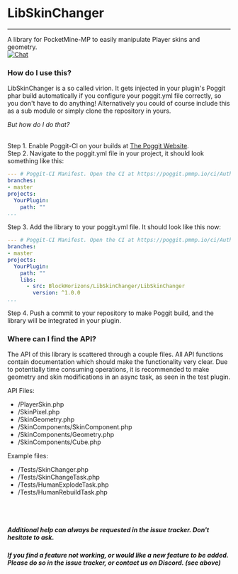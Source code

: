 # LibSkinChanger
-----
A library for PocketMine-MP to easily manipulate Player skins and geometry.<br>
[![Chat](https://img.shields.io/badge/chat-on%20discord-7289da.svg)](https://discord.gg/YynM57V) 

### How do I use this?
LibSkinChanger is a so called virion. It gets injected in your plugin's Poggit phar build automatically if you configure your poggit.yml file correctly, so you don't have to do anything! Alternatively you could of course include this as a sub module or simply clone the repository in yours.
<br>

_But how do I do that?_
<br><br>

Step 1. Enable Poggit-CI on your builds at [The Poggit Website](https://poggit.pmmp.io/ci).<br>
Step 2. Navigate to the poggit.yml file in your project, it should look something like this:
```yaml
--- # Poggit-CI Manifest. Open the CI at https://poggit.pmmp.io/ci/Author/PluginName
branches:
- master
projects:
  YourPlugin:
    path: ""
...
```
Step 3. Add the library to your poggit.yml file. It should look like this now:
```yaml
--- # Poggit-CI Manifest. Open the CI at https://poggit.pmmp.io/ci/Author/PluginName
branches:
- master
projects:
  YourPlugin:
    path: ""
    libs:
      - src: BlockHorizons/LibSkinChanger/LibSkinChanger
        version: ^1.0.0
...
```
Step 4. Push a commit to your repository to make Poggit build, and the library will be integrated in your plugin.

### Where can I find the API?
The API of this library is scattered through a couple files. All API functions contain documentation which should make the functionality very clear.
Due to potentially time consuming operations, it is recommended to make geometry and skin modifications in an async task, as seen in the test plugin.

API Files:
- /PlayerSkin.php
- /SkinPixel.php
- /SkinGeometry.php
- /SkinComponents/SkinComponent.php
- /SkinComponents/Geometry.php
- /SkinComponents/Cube.php

Example files:
- /Tests/SkinChanger.php
- /Tests/SkinChangeTask.php
- /Tests/HumanExplodeTask.php
- /Tests/HumanRebuildTask.php

<br><br>
##### Additional help can always be requested in the issue tracker. Don't hesitate to ask.
##### If you find a feature not working, or would like a new feature to be added. Please do so in the issue tracker, or contact us on Discord. (see above)